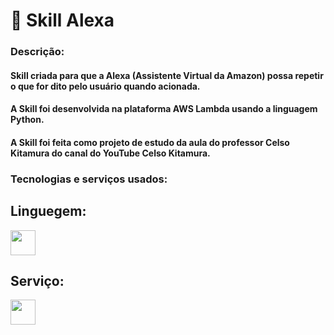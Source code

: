 # 🤖 Skill Alexa

### Descrição:

#### Skill criada para que a Alexa (Assistente Virtual da Amazon) possa repetir o que for dito pelo usuário quando acionada.

#### A Skill foi desenvolvida na plataforma AWS Lambda usando a linguagem Python.

#### A Skill foi feita como projeto de estudo da aula do professor Celso Kitamura do canal do YouTube Celso Kitamura.

### Tecnologias e serviços usados:

## Linguegem: 

 <img src="https://cdn.jsdelivr.net/gh/devicons/devicon@latest/icons/python/python-original.svg" width="40" length="40"/>

## Serviço:

 <img src="https://cdn.jsdelivr.net/gh/devicons/devicon@latest/icons/amazonwebservices/amazonwebservices-original-wordmark.svg" width="40" length="40"/>
 
